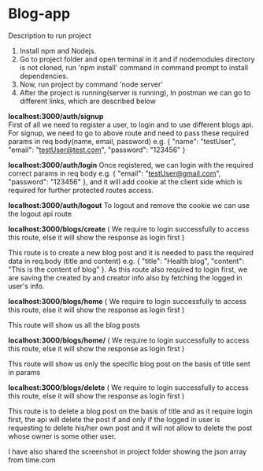 # Blog-app

Description to run project

1. Install npm and Nodejs.
2. Go to project folder and open terminal in it and if nodemodules directory is not cloned, run 'npm install' command in command prompt to install dependencies.
3. Now, run project by command 'node server'
4. After the project is running(server is running), In postman we can go to different links, which are described below
  
**localhost:3000/auth/signup**  
First of all we need to register a user, to login and to use different blogs api.
  For signup, we need to go to above route and need to pass these required params in req body(name, email, password) e.g. { "name": "testUser", "email": "testUser@test.com", "password": "123456" }
  
**localhost:3000/auth/login**
Once registered, we can login with the required correct params in req body e.g. { "email": "testUser@gmail.com", "password": "123456" }, and it will add cookie at   the client side which is required for further protected routes access.
  
**localhost:3000/auth/logout**
To logout and remove the cookie we can use the logout api route
 
**localhost:3000/blogs/create** (  We require to login successfully to access this route, else it will show the response as login first ) 

  This route is to create a new blog post and it is needed to pass the required data in req.body (title and content) e.g. { "title": "Health blog", "content": "This is the content of blog" }. As this route also required to login first, we are saving the created by and creator info also by fetching the logged in user's info.
 
**localhost:3000/blogs/home** (  We require to login successfully to access this route, else it will show the response as login first )

  This route will show us all the blog posts
  
**localhost:3000/blogs/home/** (  We require to login successfully to access this route, else it will show the response as login first )

  This route will show us only the specific blog post on the basis of title sent in params
  
    
**localhost:3000/blogs/delete**  (  We require to login successfully to access this route, else it will show the response as login first )

  This route is to delete a blog post on the basis of title and as it require login first, the api will delete the post if and only if the logged in user is requesting to delete his/her own post and it will not allow to delete the post whose owner is some other user.
  
I have also shared the screenshot in project folder showing the json array from time.com

